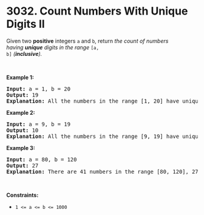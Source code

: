 # 3032. Count Numbers With Unique Digits II

Given two <strong>positive</strong> integers <code>a</code> and <code>b</code>, return <em>the count of numbers having&nbsp;<strong>unique</strong> digits in the range</em> <code>[a, b]</code> <em>(<strong>inclusive</strong>).</em>
<p>&nbsp;</p>
<p><strong class="example">Example 1:</strong></p>

<pre>
<strong>Input:</strong> a = 1, b = 20
<strong>Output:</strong> 19
<strong>Explanation:</strong> All the numbers in the range [1, 20] have unique digits except 11. Hence, the answer is 19.
</pre>

<p><strong class="example">Example 2:</strong></p>

<pre>
<strong>Input:</strong> a = 9, b = 19
<strong>Output:</strong> 10
<strong>Explanation:</strong> All the numbers in the range [9, 19] have unique digits except 11. Hence, the answer is 10. 
</pre>

<p><strong class="example">Example 3:</strong></p>

<pre>
<strong>Input:</strong> a = 80, b = 120
<strong>Output:</strong> 27
<strong>Explanation:</strong> There are 41 numbers in the range [80, 120], 27 of which have unique digits.
</pre>

<p>&nbsp;</p>
<p><strong>Constraints:</strong></p>

<ul>
	<li><code>1 &lt;= a &lt;= b &lt;= 1000</code></li>
</ul>
